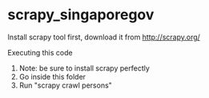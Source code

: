 scrapy_singaporegov
===================
Install scrapy tool first, download it from http://scrapy.org/

Executing this code
1. Note: be sure to install scrapy perfectly
2. Go inside this folder
3. Run "scrapy crawl persons"
